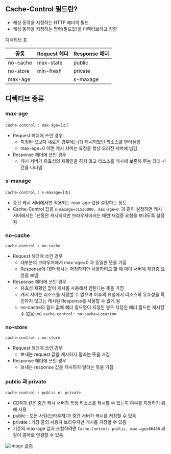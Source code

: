 ## Cache-Control 필드란?

- 캐싱 동작을 지정하는 HTTP 헤더의 필드
- 캐싱 동작을 지정하는 명령(필드값)을 디렉티브라고 칭함

디렉티브 표

|공통|Request 헤더|Response 헤더|
|------|---|---|
|no-cache|max-state|public|
|no-store|min-fresh|private|
|max-age||s-maxage|

## 디렉티브 종류

### max-age

`cache-control : max-age=[초]`

- Request 헤더에 쓰인 경우
    - 지정된 값보다 새로운 경우에는(?) 캐시되었던 리소스를 받아들임
    - max-age=0 이면 캐시 서버는 요청을 항상 오리진 서버에 넘김
- Response 헤더에 쓰인 경우
    - 캐시 서버가 유효성의 재확인을 하지 않고 리소스를 캐시에 보존해 두는 최대 시간을 나타냄

### s-maxage

`cache-control : s-maxage=[초]`

- 중간 캐시 서버에서만 적용되는 max-age 값을 설정하는 용도
- Cache-Control 값을 `s-maxage=31536000, max-age=0`
 과 같이 설정하면 캐시 서버에서는 1년동안 캐시되지만 브라우저에서는 매번 재검증 요청을 보내도록 설정됨

### no-cache

`cache-control : no-cache`

- Request 헤더에 쓰인 경우
    - 대부분의 브라우저에서 max-age=0 과 동일한 뜻을 가짐
    - Response에 대한 캐시는 저장하지만 사용하려고 할 때 마다 서버에 재검증 요청을 보냄
- Response 헤더에 쓰인 경우
    - 유효성 재확인 없이 캐시를 사용해서 안된다는 뜻을 가짐
    - 캐시 서버는 리소스를 저장할 수 없으며 이후의 요청에서 리소스의 유효성을 확인하지 않고는 캐시된 Response를 사용할 수 없게 됨
    - no-cache의 필드 값에 헤더 필드명이 지정된 경우 지정된 헤더 필드만 캐시할 수 없음 ex) `cache-control: no-cache=Location`

### no-store

`cache-control : no-store`

- Request 헤더에 쓰인 경우
    - 보내는 request 값을 캐시하지 말라는 뜻을 가짐
- Response 헤더에 쓰인 경우
    - 보내는 response 값을 캐시하지 말라는 뜻을 가짐

### public 과 private

`cache-control : public or private`

- CDN과 같은 중간 캐시 서버가 특정 리소스를 캐시할 수 있는지 여부를 지정하기 위해 사용
- public : 모든 사람(브라우저)과 중간 서버가 캐시를 저장할 수 있음
- private : 가장 끝의 사용자 브라우저만 캐시를 저장할 수 있음
- 기존의 max-age 값과 조합하려면 `Cache-Control: public, max-age=86400` 과 같이 콤마로 연결할 수 있음

![image](https://user-images.githubusercontent.com/61769743/168131562-5aaf7367-2e6e-42a2-be31-149798075d5f.png)
[출처](https://toss.tech/article/smart-web-service-cache)
